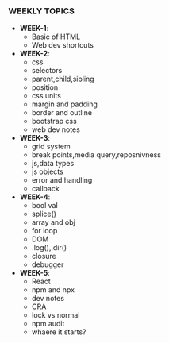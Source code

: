 ### WEEKLY TOPICS
- **WEEK-1**:
  - Basic of HTML
  - Web dev shortcuts
- **WEEK-2**:
  -   css
  -   selectors
  -   parent,child,sibling
  -   position
  -   css units
  -   margin and padding
  -   border and outline
  -   bootstrap css
  -   web dev notes
- **WEEK-3**:
    - grid system
    - break points,media query,reposnivness
    - js,data types
    - js objects
    - error and handling
    - callback
- **WEEK-4**:
  -  bool val
  -  splice()
  -  array and obj
  -  for loop
  -  DOM
  -  .log(),.dir()
  -  closure
  -  debugger
- **WEEK-5**:
  - React
  - npm and npx
  - dev notes
  - CRA
  - lock vs normal
  - npm audit
  - whaere it starts? 

